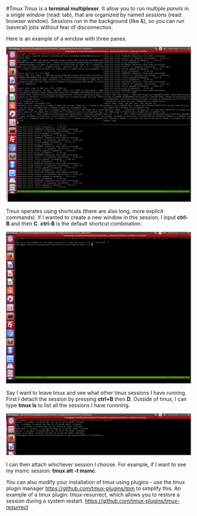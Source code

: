 #Tmux
Tmux is a **terminal multiplexer**. It allow you to run multiple *panels* in a single *window* (read: tab), that are organized by named *sessions* (read: browser window). Sessions run in the background (like &), so you can run (several) jobs without fear of disconnection.

Here is an example of a window with three panes.

![tmux image 1](https://github.com/Xevkin/Bioinfomatics-meeting-August-2016/blob/master/tmux_1.png)

Tmux operates using shortcuts (there are also long, more explicit commands). If I wanted to create a new window in this session, I input **ctrl-B** and then **C**. **ctrl-B** is the default shortcut combination.

![tmux image 2](https://github.com/Xevkin/Bioinfomatics-meeting-August-2016/blob/master/tmux_2.png)

Say I want to leave tmux and see what other tmux sessions I have running. First I detach the session by pressing **ctrl+B** then **D**. Outside of tmux, I can type **tmux ls** to list all the sessions I have runnning.

![tmux image 3](https://github.com/Xevkin/Bioinfomatics-meeting-August-2016/blob/master/tmux_3.png)

I can then attach whichever session I choose. For example, if I want to see my msmc session: **tmux att -t msmc**.

You can also modify your installation of tmux using plugins - use the tmux plugin manager https://github.com/tmux-plugins/tpm to simplify this. An example of a tmux plugin: tmux-resurrect, which allows you to restore a session during a system restart. https://github.com/tmux-plugins/tmux-resurrect
